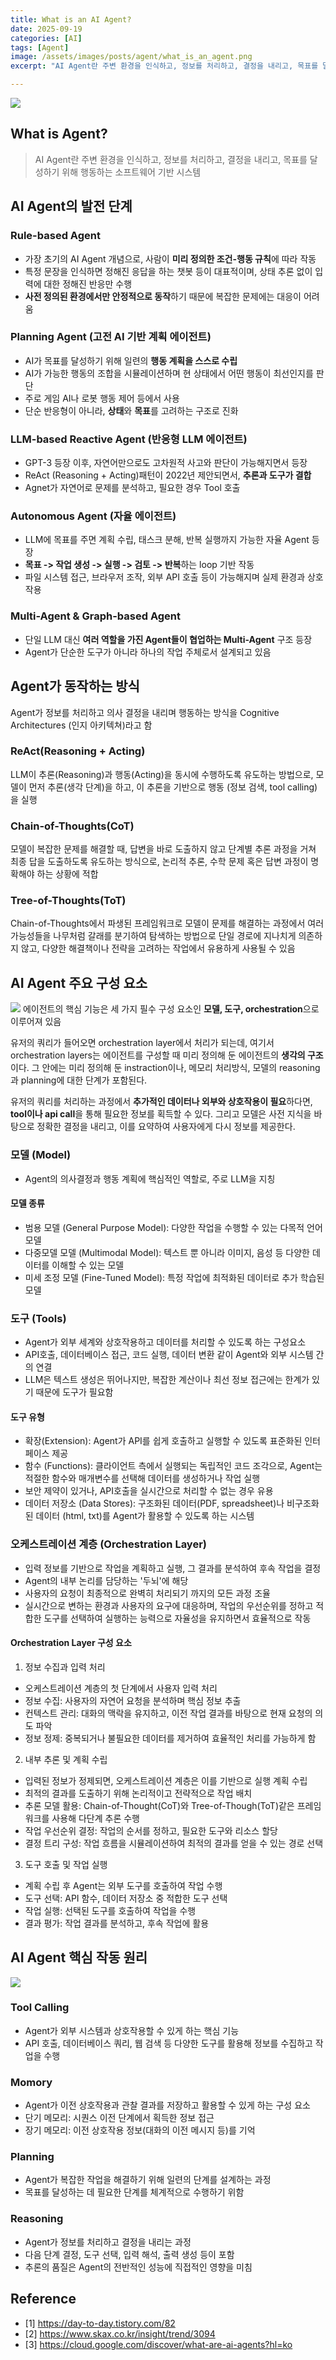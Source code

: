 ```yaml
---
title: What is an AI Agent?
date: 2025-09-19
categories: [AI]
tags: [Agent]
image: /assets/images/posts/agent/what_is_an_agent.png
excerpt: "AI Agent란 주변 환경을 인식하고, 정보를 처리하고, 결정을 내리고, 목표를 달성하기 위해 행동하는 소프트웨어 기반 시스템"

---
```


![](/assets/images/posts/agent/what_is_an_agent.png)

## What is Agent?
> AI Agent란 주변 환경을 인식하고, 정보를 처리하고, 결정을 내리고, 목표를 달성하기 위해 행동하는 소프트웨어 기반 시스템

## AI Agent의 발전 단계
### Rule-based Agent
- 가장 초기의 AI Agent 개념으로, 사람이 **미리 정의한 조건-행동 규칙**에 따라 작동
- 특정 문장을 인식하면 정해진 응답을 하는 챗봇 등이 대표적이며, 상태 추론 없이 입력에 대한 정해진 반응만 수행
- **사전 정의된 환경에서만 안정적으로 동작**하기 때문에 복잡한 문제에는 대응이 어려움

### Planning Agent (고전 AI 기반 계획 에이전트)
- AI가 목표를 달성하기 위해 일련의 **행동 계획을 스스로 수립**
- AI가 가능한 행동의 조합을 시뮬레이션하며 현 상태에서 어떤 행동이 최선인지를 판단
- 주로 게임 AI나 로봇 행동 제어 등에서 사용
- 단순 반응형이 아니라, **상태**와 **목표**를 고려하는 구조로 진화

### LLM-based Reactive Agent (반응형 LLM 에이전트)
- GPT-3 등장 이후, 자연어만으로도 고차원적 사고와 판단이 가능해지면서 등장
- ReAct (Reasoning + Acting)패턴이 2022년 제안되면서, **추론과 도구가 결합**
- Agnet가 자연어로 문제를 분석하고, 필요한 경우 Tool 호출

### Autonomous Agent (자율 에이전트)
- LLM에 목표를 주면 계획 수립, 태스크 분해, 반복 실행까지 가능한 자율 Agent 등장
- **목표 -> 작업 생성 -> 실행 -> 검토 -> 반복**하는 loop 기반 작동
- 파일 시스템 접근, 브라우저 조작, 외부 API 호출 등이 가능해지며 실제 환경과 상호작용

### Multi-Agent & Graph-based Agent
- 단일 LLM 대신 **여러 역할을 가진 Agent들이 협업하는 Multi-Agent** 구조 등장
- Agent가 단순한 도구가 아니라 하나의 작업 주체로서 설계되고 있음

## Agent가 동작하는 방식
Agent가 정보를 처리하고 의사 결정을 내리며 행동하는 방식을 Cognitive Architectures (인지 아키텍쳐)라고 함

### ReAct(Reasoning + Acting)
LLM이 추론(Reasoning)과 행동(Acting)을 동시에 수행하도록 유도하는 방법으로, 모델이 먼저 추론(생각 단계)을 하고, 이 추론을 기반으로 행동 (정보 검색, tool calling)을 실행

### Chain-of-Thoughts(CoT)
모델이 복잡한 문제를 해결할 때, 답변을 바로 도출하지 않고 단계별 추론 과정을 거쳐 최종 답을 도출하도록 유도하는 방식으로, 논리적 추론, 수학 문제 혹은 답변 과정이 명확해야 하는 상황에 적합

### Tree-of-Thoughts(ToT)
Chain-of-Thoughts에서 파생된 프레임워크로 모델이 문제를 해결하는 과정에서 여러 가능성들을 나무처럼 갈래를 분기하여 탐색하는 방법으로 단일 경로에 지나치게 의존하지 않고, 다양한 해결책이나 전략을 고려하는 작업에서 유용하게 사용될 수 있음

## AI Agent 주요 구성 요소
![](/assets/images/posts/agent/aiagent.png)
에이전트의 핵심 기능은 세 가지 필수 구성 요소인 **모델, 도구, orchestration**으로 이루어져 있음

유저의 쿼리가 들어오면 orchestration layer에서 처리가 되는데, 여기서 orchestration layers는 에이전트를 구성할 때 미리 정의해 둔 에이전트의 **생각의 구조**이다. 그 안에는 미리 정의해 둔 instraction이나, 메모리 처리방식, 모델의 reasoning과 planning에 대한 단계가 포함된다.

유저의 쿼리를 처리하는 과정에서 **추가적인 데이터나 외부와 상호작용이 필요**하다면, **tool이나 api call**을 통해 필요한 정보를 획득할 수 있다. 그리고 모델은 사전 지식을 바탕으로 정확한 결정을 내리고, 이를 요약하여 사용자에게 다시 정보를 제공한다.

### 모델 (Model)
- Agent의 의사결정과 행동 계획에 핵심적인 역할로, 주로 LLM을 지칭
#### 모델 종류
- 범용 모델 (General Purpose Model): 다양한 작업을 수행할 수 있는 다목적 언어 모델
- 다중모델 모델 (Multimodal Model): 텍스트 뿐 아니라 이미지, 음성 등 다양한 데이터를 이해할 수 있는 모델
- 미세 조정 모델 (Fine-Tuned Model): 특정 작업에 최적화된 데이터로 추가 학습된 모델

### 도구 (Tools)
- Agent가 외부 세계와 상호작용하고 데이터를 처리할 수 있도록 하는 구성요소
- API호출, 데이터베이스 접근, 코드 실행, 데이터 변환 같이 Agent와 외부 시스템 간의 연결
- LLM은 텍스트 생성은 뛰어나지만, 복잡한 계산이나 최선 정보 접근에는 한계가 있기 때문에 도구가 필요함

#### 도구 유형
- 확장(Extension): Agent가 API를 쉽게 호출하고 실행할 수 있도록 표준화된 인터페이스 제공
- 함수 (Functions): 클라이언트 측에서 실행되는 독립적인 코드 조각으로, Agent는 적절한 함수와 매개변수를 선택해 데이터를 생성하거나 작업 실행
- 보안 제약이 있거나, API호출을 실시간으로 처리할 수 없는 경우 유용
- 데이터 저장소 (Data Stores): 구조화된 데이터(PDF, spreadsheet)나 비구조화된 데이터 (html, txt)를 Agent가 활용할 수 있도록 하는 시스템

### 오케스트레이션 계층 (Orchestration Layer)
- 입력 정보를 기반으로 작업을 계획하고 실행, 그 결과를 분석하여 후속 작업을 결정
- Agent의 내부 논리를 담당하는 '두뇌'에 해당
- 사용자의 요청이 최종적으로 완벽히 처리되기 까지의 모든 과정 조율
- 실시간으로 변하는 환경과 사용자의 요구에 대응하며, 작업의 우선순위를 정하고 적합한 도구를 선택하여 실행하는 능력으로 자율성을 유지하면서 효율적으로 작동

#### Orchestration Layer 구성 요소
1. 정보 수집과 입력 처리
- 오케스트레이션 계층의 첫 단계에서 사용자 입력 처리
- 정보 수집: 사용자의 자연어 요청을 분석하며 핵심 정보 추출
- 컨텍스트 관리: 대화의 맥락을 유지하고, 이전 작업 결과를 바탕으로 현재 요청의 의도 파악
- 정보 정제: 중복되거나 불필요한 데이터를 제거하여 효율적인 처리를 가능하게 함

2. 내부 추론 및 계획 수립
- 입력된 정보가 정제되면, 오케스트레이션 계층은 이를 기반으로 실행 계획 수립
- 최적의 결과를 도출하기 위해 논리적이고 전략적으로 작업 배치
- 추론 모델 활용: Chain-of-Thought(CoT)와 Tree-of-Though(ToT)같은 프레임워크를 사용해 다단계 추론 수행
- 작업 우선순위 결정: 작업의 순서를 정하고, 필요한 도구와 리소스 할당
- 결정 트리 구성: 작업 흐름을 시뮬레이션하여 최적의 결과를 얻을 수 있는 경로 선택

3. 도구 호출 및 작업 실행
- 계획 수립 후 Agent는 외부 도구를 호출하여 작업 수행
- 도구 선택: API 함수, 데이터 저장소 중 적합한 도구 선택
- 작업 실행: 선택된 도구를 호출하여 작업을 수행
- 결과 평가: 작업 결과를 분석하고, 후속 작업에 활용

## AI Agent 핵심 작동 원리
![](/assets/images/posts/agent/toolcalling.png)
### Tool Calling
- Agent가 외부 시스템과 상호작용할 수 있게 하는 핵심 기능
- API 호출, 데이터베이스 쿼리, 웹 검색 등 다양한 도구를 활용해 정보를 수집하고 작업을 수행

### Momory
- Agent가 이전 상호작용과 관찰 결과를 저장하고 활용할 수 있게 하는 구성 요소
- 단기 메모리: 시퀀스 이전 단계에서 획득한 정보 접근
- 장기 메모리: 이전 상호작용 정보(대화의 이전 메시지 등)를 기억

### Planning
- Agent가 복잡한 작업을 해결하기 위해 일련의 단계를 설계하는 과정
- 목표를 달성하는 데 필요한 단계를 체계적으로 수행하기 위함

### Reasoning
- Agent가 정보를 처리하고 결정을 내리는 과정
- 다음 단계 결정, 도구 선택, 입력 해석, 출력 생성 등이 포함
- 추론의 품질은 Agent의 전반적인 성능에 직접적인 영향을 미침

## Reference
- [1] https://day-to-day.tistory.com/82
- [2] https://www.skax.co.kr/insight/trend/3094
- [3] https://cloud.google.com/discover/what-are-ai-agents?hl=ko